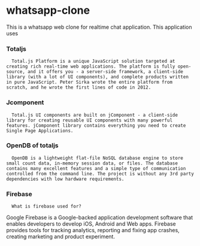 # whatsapp-clone 
This is a whatsapp web clone for realtime chat application.
This application uses
  ### Totaljs 
      Total.js Platform is a unique JavaScript solution targeted at creating rich real-time web applications. The platform is fully open-source, and it offers you - a server-side framework, a client-side library (with a lot of UI components), and complete products written in pure JavaScript. Peter Sirka wrote the entire platform from scratch, and he wrote the first lines of code in 2012.
  ### Jcomponent
      Total.js UI components are built on jComponent - a client-side library for creating reusable UI components with many powerful features. jComponent library contains everything you need to create Single Page Applications.
  ### OpenDB of totaljs
      OpenDB is a lightweight flat-file NoSQL database engine to store small count data, in-memory session data, or files. The database contains many excellent features and a simple type of communication controlled from the command line. The project is without any 3rd party dependencies with low hardware requirements.
      
  ### Firebase
      What is firebase used for?
Google Firebase is a Google-backed application development software that enables developers to develop iOS, Android and Web apps. Firebase provides tools for tracking analytics, reporting and fixing app crashes, creating marketing and product experiment.

